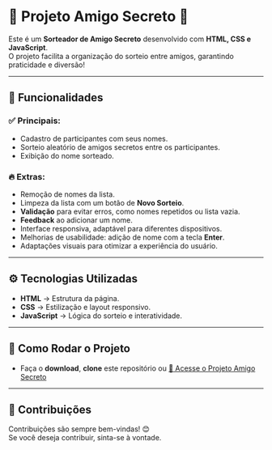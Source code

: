 # 🎉 Projeto Amigo Secreto 🎉  

Este é um **Sorteador de Amigo Secreto** desenvolvido com **HTML, CSS e JavaScript**.  
O projeto facilita a organização do sorteio entre amigos, garantindo praticidade e diversão!  

---

## 🧩 Funcionalidades  

### ✅ Principais:
- Cadastro de participantes com seus nomes.  
- Sorteio aleatório de amigos secretos entre os participantes.  
- Exibição do nome sorteado.  

### 🔥 Extras:
- Remoção de nomes da lista.  
- Limpeza da lista com um botão de **Novo Sorteio**.  
- **Validação** para evitar erros, como nomes repetidos ou lista vazia.  
- **Feedback** ao adicionar um nome.  
- Interface responsiva, adaptável para diferentes dispositivos.  
- Melhorias de usabilidade: adição de nome com a tecla **Enter**.  
- Adaptações visuais para otimizar a experiência do usuário.  

---

## ⚙️ Tecnologias Utilizadas  
- **HTML** → Estrutura da página.  
- **CSS** → Estilização e layout responsivo.  
- **JavaScript** → Lógica do sorteio e interatividade.  

---

## 🚀 Como Rodar o Projeto  
- Faça o **download**, **clone** este repositório ou [🔗 Acesse o Projeto Amigo Secreto](https://challenge-amigo-secreto-natalia.vercel.app/)

---

## 💬 Contribuições  
Contribuições são sempre bem-vindas! 😊  
Se você deseja contribuir, sinta-se à vontade.  
